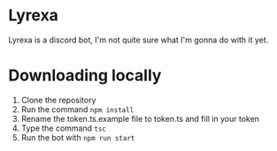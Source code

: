 # Lyrexa
Lyrexa is a discord bot, I'm not quite sure what I'm gonna do with it yet.

# Downloading locally
1. Clone the repository
2. Run the command `npm install`
3. Rename the token.ts.example file to token.ts and fill in your token
4. Type the command `tsc`
5. Run the bot with `npm run start`